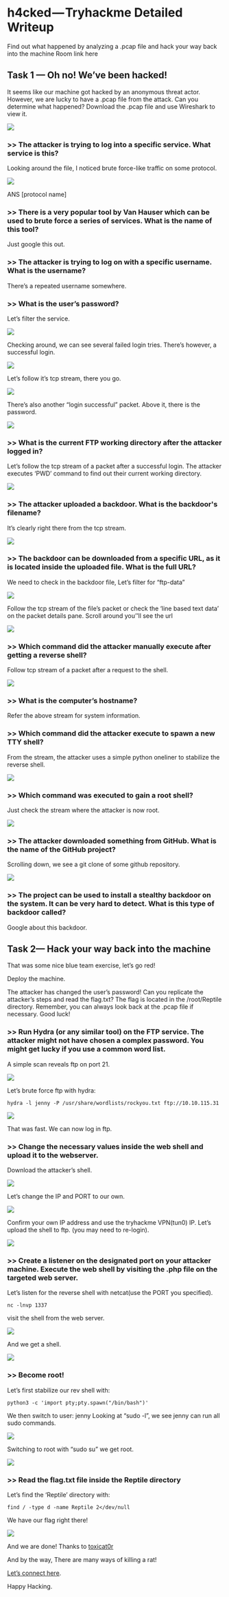 
# h4cked — Tryhackme Detailed Writeup

Find out what happened by analyzing a .pcap file and hack your way back into the machine
Room link here

## Task 1 — Oh no! We’ve been hacked!

It seems like our machine got hacked by an anonymous threat actor. However, we are lucky to have a .pcap file from the attack. Can you determine what happened? Download the .pcap file and use Wireshark to view it.

![](https://cdn-images-1.medium.com/max/2000/1*8L4kuDZBj_m8BblmCr-YWQ.png)

### >> The attacker is trying to log into a specific service. What service is this?

Looking around the file, I noticed brute force-like traffic on some protocol.

![](https://cdn-images-1.medium.com/max/2000/1*p3Z7OpPW6R_5N3Lap7WgKQ.png)

ANS [protocol name]

### >> There is a very popular tool by Van Hauser which can be used to brute force a series of services. What is the name of this tool?

Just google this out.

### >> The attacker is trying to log on with a specific username. What is the username?

There’s a repeated username somewhere.

### >> What is the user’s password?

Let’s filter the service.

![](https://cdn-images-1.medium.com/max/2000/1*4Wz0_wvJAjKtrqYppa4DRg.png)

Checking around, we can see several failed login tries. There’s however, a successful login.

![](https://cdn-images-1.medium.com/max/2000/1*FRwaQazhbXgXx9RGWhvdjw.png)

Let’s follow it’s tcp stream, there you go.

![](https://cdn-images-1.medium.com/max/2000/1*GdmnQOpwl-m17kmuZ4JvUQ.png)

There’s also another “login successful” packet. Above it, there is the password.

![](https://cdn-images-1.medium.com/max/2000/1*u0wYBWY3-OftV4xgsa8uuA.png)

### >> What is the current FTP working directory after the attacker logged in?

Let’s follow the tcp stream of a packet after a successful login. The attacker executes ‘PWD’ command to find out their current working directory.

![](https://cdn-images-1.medium.com/max/2000/1*cK05vHQwGgI7u1OwjZOk2w.png)

### >> The attacker uploaded a backdoor. What is the backdoor's filename?

It’s clearly right there from the tcp stream.

![](https://cdn-images-1.medium.com/max/2000/1*L_hNkBEQ0M3BKj45v1lR3Q.png)

### >> The backdoor can be downloaded from a specific URL, as it is located inside the uploaded file. What is the full URL?

We need to check in the backdoor file, Let’s filter for “ftp-data”

![](https://cdn-images-1.medium.com/max/2000/1*ir0NAqbxr8NyORL2E6lnEQ.png)

Follow the tcp stream of the file’s packet or check the ‘line based text data’ on the packet details pane.
Scroll around you’’ll see the url

![](https://cdn-images-1.medium.com/max/2000/1*regZl8G4FRupQIoFUiWK_Q.png)

### >> Which command did the attacker manually execute after getting a reverse shell?

Follow tcp stream of a packet after a request to the shell.

![](https://cdn-images-1.medium.com/max/2000/1*CQYR4XUyWIpZv3j97aV1yg.png)

### >> What is the computer’s hostname?

Refer the above stream for system information.

### >> Which command did the attacker execute to spawn a new TTY shell?

From the stream, the attacker uses a simple python oneliner to stabilize the reverse shell.

![](https://cdn-images-1.medium.com/max/2000/1*61SNsoHBeHtgWwsxaCgn9w.png)

### >> Which command was executed to gain a root shell?

Just check the stream where the attacker is now root.

![](https://cdn-images-1.medium.com/max/2000/1*taZVQdC4V4Lf1x3-et91nQ.png)

### >> The attacker downloaded something from GitHub. What is the name of the GitHub project?

Scrolling down, we see a git clone of some github repository.

![](https://cdn-images-1.medium.com/max/2000/1*NSN5yK_Er62mJNUUXFGVFg.png)

### >> The project can be used to install a stealthy backdoor on the system. It can be very hard to detect. What is this type of backdoor called?

Google about this backdoor.

## Task 2— Hack your way back into the machine

That was some nice blue team exercise, let’s go red!

Deploy the machine.

The attacker has changed the user’s password! Can you replicate the attacker’s steps and read the flag.txt? The flag is located in the /root/Reptile directory. Remember, you can always look back at the .pcap file if necessary. Good luck!

### >> Run Hydra (or any similar tool) on the FTP service. The attacker might not have chosen a complex password. You might get lucky if you use a common word list.

A simple scan reveals ftp on port 21.

![](https://cdn-images-1.medium.com/max/2000/1*sit2bl3ds9I8MBhqxdxVVA.png)

Let’s brute force ftp with hydra:

    hydra -l jenny -P /usr/share/wordlists/rockyou.txt ftp://10.10.115.31

![](https://cdn-images-1.medium.com/max/2000/1*3kfyKlK_zbKf2UiFZjF9fA.png)

That was fast. We can now log in ftp.

### >> Change the necessary values inside the web shell and upload it to the webserver.

Download the attacker’s shell.

![](https://cdn-images-1.medium.com/max/2000/1*cEJiL0_J1uinDRe9GQS8aw.png)

Let’s change the IP and PORT to our own.

![](https://cdn-images-1.medium.com/max/2000/1*9CX53JAQN31n5RdJME2v7w.png)

Confirm your own IP address and use the tryhackme VPN(tun0) IP.
Let’s upload the shell to ftp. (you may need to re-login).

![](https://cdn-images-1.medium.com/max/2000/1*gITTwqZ5LvarJldujsY-Xg.png)

### >> Create a listener on the designated port on your attacker machine. Execute the web shell by visiting the .php file on the targeted web server.

Let’s listen for the reverse shell with netcat(use the PORT you specified).

    nc -lnvp 1337

visit the shell from the web server.

![](https://cdn-images-1.medium.com/max/2000/1*m_LjZj9M-e_6fXiIGS0S2A.png)

And we get a shell.

![](https://cdn-images-1.medium.com/max/2144/1*ZCraoh_vaYrskcjnKBldhA.png)

### >> Become root!

Let’s first stabilize our rev shell with:

    python3 -c 'import pty;pty.spawn("/bin/bash")'

We then switch to user: jenny
Looking at “sudo -l”, we see jenny can run all sudo commands.

![](https://cdn-images-1.medium.com/max/2000/1*LDJzjsfIs_bB60mlCDeqFA.png)

Switching to root with “sudo su” we get root.

![](https://cdn-images-1.medium.com/max/2000/1*2prWbEbV3sC-d6Ib2UJFzA.png)

### >> Read the flag.txt file inside the Reptile directory

Let’s find the ‘Reptile’ directory with:

    find / -type d -name Reptile 2</dev/null

We have our flag right there!

![](https://cdn-images-1.medium.com/max/2000/1*wDpUt8Wkp4SsfdCxoKtLPw.png)

And we are done! Thanks to [toxicat0r](https://tryhackme.com/p/toxicat0r)

And by the way, There are many ways of killing a rat!

[Let’s connect here](https://d-captainkenya.github.io/).

Happy Hacking.

